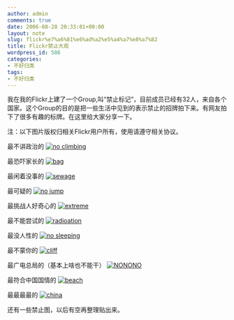 ```yaml
---
author: admin
comments: true
date: 2006-08-28 20:33:01+00:00
layout: note
slug: flickr%e7%a6%81%e6%ad%a2%e5%a4%a7%e8%a7%82
title: Flickr禁止大观
wordpress_id: 586
categories:
- 不好归类
tags:
- 不好归类
---
```


我在我的Flickr上建了一个Group,叫“禁止标记”，目前成员已经有32人，来自各个国家。这个Group的目的是把一些生活中见到的表示禁止的招牌拍下来。有网友拍下了很多有趣的标牌。在这里给大家分享一下。

注：以下图片版权归相关Flickr用户所有，使用请遵守相关协议。

最不讲政治的
[![no climbing](http://static.flickr.com/65/201690956_99cc9016b9_t.jpg)](http://www.flickr.com/photos/dhania/201690956/in/pool-61905193@N00/)

最恐吓家长的
[![bag](http://static.flickr.com/59/202128128_291e0eb4bd_t.jpg)](http://www.flickr.com/photos/nikaltu/202128128/in/pool-61905193@N00/)

最闲着没事的
[![sewage](http://static.flickr.com/22/182838610_c8f5404a90_t.jpg)](http://www.flickr.com/photos/nikaltu/182838610/in/pool-61905193@N00/)

最可疑的
[![no jump](http://static.flickr.com/63/177944696_40934934e8_t.jpg)](http://www.flickr.com/photos/koffiemetkoek/177944696/in/pool-61905193@N00/)

最挑战人好奇心的
[![extreme](http://static.flickr.com/56/138810913_702a36d975_t.jpg)](http://www.flickr.com/photos/amishjim/138810913/in/pool-61905193@N00/)

最不能尝试的
[![radioation](http://static.flickr.com/28/57002838_848680c336_t.jpg)](http://www.flickr.com/photos/33124677@N00/57002838/in/pool-61905193@N00/)

最没人性的
[![no sleeping](http://static.flickr.com/78/177944699_4a61e0f8ca_t.jpg)](http://www.flickr.com/photos/koffiemetkoek/177944699/in/pool-61905193@N00/)

最不蒙你的
[![cliff](http://static.flickr.com/51/132815907_229bf02621_t.jpg)](http://www.flickr.com/photos/yuppienomad/132815907/in/pool-61905193@N00/)

最广电总局的（基本上啥也不能干）
[![NONONO](http://static.flickr.com/40/115271273_7bac2ae8f7_t.jpg)](http://www.flickr.com/photos/shizhao/115271273/in/pool-61905193@N00/)

最符合中国国情的
[![beach](http://static.flickr.com/22/31926998_df00652226_t.jpg)](http://static.flickr.com/22/31926998_df00652226_t.jpg)

最最最最的
[
![china](http://static.flickr.com/45/133830430_6c3da9c4b9_t.jpg)](http://www.flickr.com/photos/lookoo/133830430/in/pool-61905193@N00/)

还有一些禁止图，以后有空再整理贴出来。
